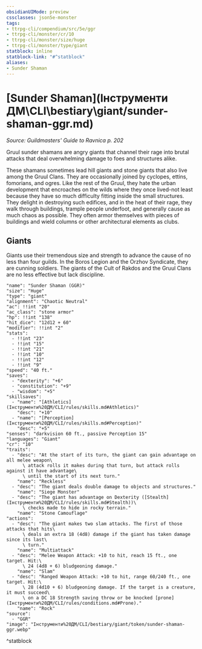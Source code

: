 ```yaml
---
obsidianUIMode: preview
cssclasses: json5e-monster
tags:
- ttrpg-cli/compendium/src/5e/ggr
- ttrpg-cli/monster/cr/10
- ttrpg-cli/monster/size/huge
- ttrpg-cli/monster/type/giant
statblock: inline
statblock-link: "#^statblock"
aliases:
- Sunder Shaman
---
```

# [Sunder Shaman](Інструменти ДМ\CLI\bestiary\giant/sunder-shaman-ggr.md)
*Source: Guildmasters' Guide to Ravnica p. 202*  

Gruul sunder shamans are angry giants that channel their rage into brutal attacks that deal overwhelming damage to foes and structures alike.

These shamans sometimes lead hill giants and stone giants that also live among the Gruul Clans. They are occasionally joined by cyclopes, ettins, fomorians, and ogres. Like the rest of the Gruul, they hate the urban development that encroaches on the wilds where they once lived-not least because they have so much difficulty fitting inside the small structures. They delight in destroying such edifices, and in the heat of their rage, they walk through buildings, trample people underfoot, and generally cause as much chaos as possible. They often armor themselves with pieces of buildings and wield columns or other architectural elements as clubs.

## Giants

Giants use their tremendous size and strength to advance the cause of no less than four guilds. In the Boros Legion and the Orzhov Syndicate, they are cunning soldiers. The giants of the Cult of Rakdos and the Gruul Clans are no less effective but lack discipline.

```statblock
"name": "Sunder Shaman (GGR)"
"size": "Huge"
"type": "giant"
"alignment": "Chaotic Neutral"
"ac": !!int "20"
"ac_class": "stone armor"
"hp": !!int "138"
"hit_dice": "12d12 + 60"
"modifier": !!int "2"
"stats":
  - !!int "23"
  - !!int "15"
  - !!int "21"
  - !!int "10"
  - !!int "12"
  - !!int "9"
"speed": "40 ft."
"saves":
  - "dexterity": "+6"
  - "constitution": "+9"
  - "wisdom": "+5"
"skillsaves":
  - "name": "[Athletics](Інструменти%20ДМ/CLI/rules/skills.md#Athletics)"
    "desc": "+10"
  - "name": "[Perception](Інструменти%20ДМ/CLI/rules/skills.md#Perception)"
    "desc": "+5"
"senses": "darkvision 60 ft., passive Perception 15"
"languages": "Giant"
"cr": "10"
"traits":
  - "desc": "At the start of its turn, the giant can gain advantage on all melee weapon\
      \ attack rolls it makes during that turn, but attack rolls against it have advantage\
      \ until the start of its next turn."
    "name": "Reckless"
  - "desc": "The giant deals double damage to objects and structures."
    "name": "Siege Monster"
  - "desc": "The giant has advantage on Dexterity ([Stealth](Інструменти%20ДМ/CLI/rules/skills.md#Stealth))\
      \ checks made to hide in rocky terrain."
    "name": "Stone Camouflage"
"actions":
  - "desc": "The giant makes two slam attacks. The first of those attacks that hits\
      \ deals an extra 18 (4d8) damage if the giant has taken damage since its last\
      \ turn."
    "name": "Multiattack"
  - "desc": "Melee Weapon Attack: +10 to hit, reach 15 ft., one target. Hit:\
      \ 24 (4d8 + 6) bludgeoning damage."
    "name": "Slam"
  - "desc": "Ranged Weapon Attack: +10 to hit, range 60/240 ft., one target. Hit:\
      \ 28 (4d10 + 6) bludgeoning damage. If the target is a creature, it must succeed\
      \ on a DC 18 Strength saving throw or be knocked [prone](Інструменти%20ДМ/CLI/rules/conditions.md#Prone)."
    "name": "Rock"
"source":
  - "GGR"
"image": "Інструменти%20ДМ/CLI/bestiary/giant/token/sunder-shaman-ggr.webp"
```
^statblock